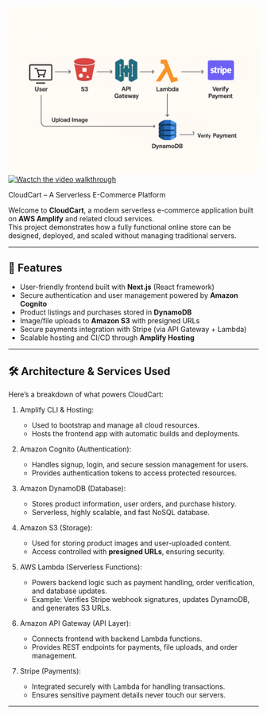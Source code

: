 
![Architecture Diagram](Architecture%20diagram.png)
[![Wactch the video walkthrough](https://img.youtube.com/vi/xri8zOSyx2c/0.jpg)](https://youtu.be/xri8zOSyx2c)

CloudCart – A Serverless E-Commerce Platform  

Welcome to **CloudCart**, a modern serverless e-commerce application built on **AWS Amplify** and related cloud services.  
This project demonstrates how a fully functional online store can be designed, deployed, and scaled without managing traditional servers.  

---

## 🌟 Features  
- User-friendly frontend built with **Next.js** (React framework)  
- Secure authentication and user management powered by **Amazon Cognito**  
- Product listings and purchases stored in **DynamoDB**  
- Image/file uploads to **Amazon S3** with presigned URLs  
- Secure payments integration with Stripe (via API Gateway + Lambda)  
- Scalable hosting and CI/CD through **Amplify Hosting**  

---

## 🛠️ Architecture & Services Used  

Here’s a breakdown of what powers CloudCart:  

1. Amplify CLI & Hosting: 
   - Used to bootstrap and manage all cloud resources.  
   - Hosts the frontend app with automatic builds and deployments.  

2. Amazon Cognito (Authentication):  
   - Handles signup, login, and secure session management for users.  
   - Provides authentication tokens to access protected resources.  

3. Amazon DynamoDB (Database): 
   - Stores product information, user orders, and purchase history.  
   - Serverless, highly scalable, and fast NoSQL database.  

4. Amazon S3 (Storage): 
   - Used for storing product images and user-uploaded content.  
   - Access controlled with **presigned URLs**, ensuring security.  

5. AWS Lambda (Serverless Functions):  
   - Powers backend logic such as payment handling, order verification, and database updates.  
   - Example: Verifies Stripe webhook signatures, updates DynamoDB, and generates S3 URLs.  

6. Amazon API Gateway (API Layer): 
   - Connects frontend with backend Lambda functions.  
   - Provides REST endpoints for payments, file uploads, and order management.  

7. Stripe (Payments): 
   - Integrated securely with Lambda for handling transactions.  
   - Ensures sensitive payment details never touch our servers.  

---
